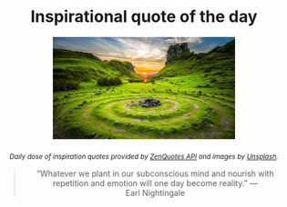 
<div align="center">

# Inspirational quote of the day

<img src="./data/photo.jpeg" alt="Beautiful nature photo" width="320" height="180">

<sub><i>Daily dose of inspiration quotes provided by [ZenQuotes API](https://zenquotes.io/) and images by [Unsplash](https://unsplash.com/).</i></sub>


<blockquote>&ldquo;Whatever we plant in our subconscious mind and nourish with repetition and emotion will one day become reality.&rdquo; &mdash; <footer>Earl Nightingale</footer></blockquote>

</div>
